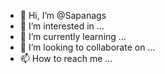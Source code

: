- 👋 Hi, I’m @Sapanags
- 👀 I’m interested in ...
- 🌱 I’m currently learning ...
- 💞️ I’m looking to collaborate on ...
- 📫 How to reach me ...

<!---
Sapanags/Sapanags is a ✨ special ✨ repository because its `README.md` (this file) appears on your GitHub profile.
You can click the Preview link to take a look at your changes.
--->
